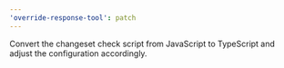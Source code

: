 ```yaml
---
'override-response-tool': patch
---
```


Convert the changeset check script from JavaScript to TypeScript and adjust the configuration accordingly.
